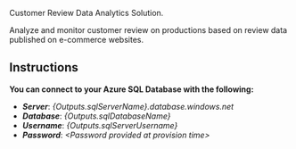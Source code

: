 Customer Review Data Analytics Solution.

Analyze and monitor customer review on productions based on review data published on e-commerce websites.

## Instructions

**You can connect to your Azure SQL Database with the following:**

* ***Server***: _{Outputs.sqlServerName}.database.windows.net_
* ***Database***: _{Outputs.sqlDatabaseName}_
* ***Username***: _{Outputs.sqlServerUsername}_
* ***Password***: _\<Password provided at provision time\>_
